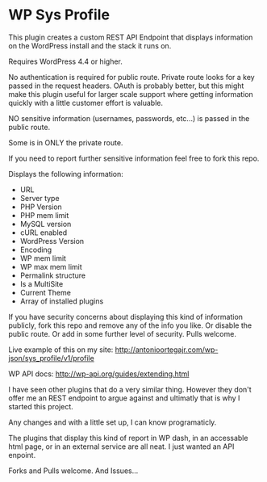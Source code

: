 WP Sys Profile
============================================

This plugin creates a custom REST API Endpoint that displays information on the WordPress install and the stack it runs on.

Requires WordPress 4.4 or higher.

No authentication is required for public route. Private route looks for a key passed in the request headers. OAuth is probably better, but this might make this plugin useful for larger scale support where getting information quickly with a little customer effort is valuable.


NO sensitive information (usernames, passwords, etc...) is passed in the public route.

Some is in ONLY the private route.

If you need to report further sensitive information feel free to fork this repo.

Displays the following information:

* URL
* Server type
* PHP Version
* PHP mem limit
* MySQL version
* cURL enabled
* WordPress Version
* Encoding
* WP mem limit
* WP max mem limit
* Permalink structure
* Is a MultiSite
* Current Theme
* Array of installed plugins

If you have security concerns about displaying this kind of information publicly, fork this repo and remove any of the info you like. Or disable the public route. Or add in some further level of security. Pulls welcome.


Live example of this on my site: http://antonioortegajr.com/wp-json/sys_profile/v1/profile

WP API docs: http://wp-api.org/guides/extending.html

I have seen other plugins that do a very similar thing. However they don't offer me an REST endpoint to argue against and ultimatly that is why I started this project.

Any changes and with a little set up, I can know programaticly.

The plugins that display this kind of report in WP dash, in an accessable html page, or in an external service are all neat. I just wanted an API enpoint.

Forks and Pulls welcome. And Issues...
